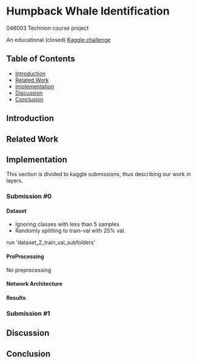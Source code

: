 # Humpback Whale Identification
046003 Technion course project

An educational (closed) [Kaggle challenge](https://www.kaggle.com/c/whale-categorization-playground)

## Table of Contents
- [Introduction](#Introduction)
- [Related Work](#Related-Work)
- [Implementation](#Implementation)
- [Discussion](#Discussion)
- [Conclusion](#Conclusion)

## Introduction
## Related Work
## Implementation
This section is divided to kaggle submissions, thus describing our work in layers.
### Submission #0
#### Dataset
* Ignoring classes with less than 5 samples
* Randomly splitting to train-val with 25% val.

run 'dataset_2_train_val_subfolders'

#### PreProcessing
No preprocessing
#### Network Architecture
#### Results
### Submission #1
## Discussion
## Conclusion
